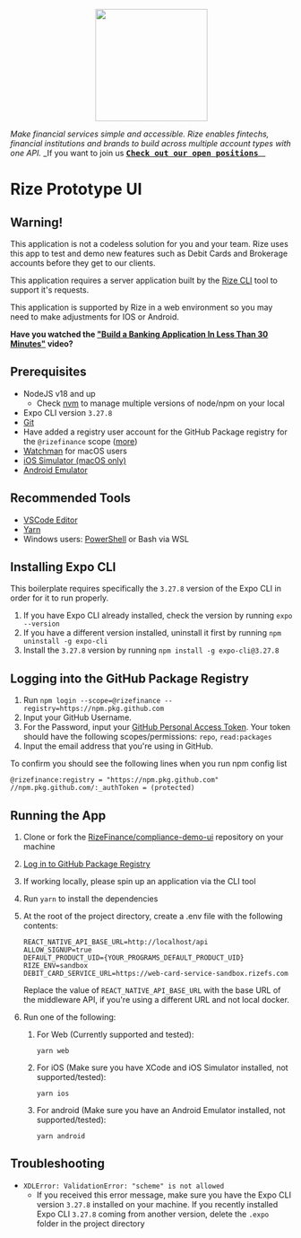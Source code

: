 <p align="center">
  <a href="https://rizefs.com" target="_blank" align="center">
    <img src="https://rizefs.com/wp-content/uploads/2021/01/rizelogo-grey.svg" width="200">
  </a>
  <br />
</p>

_Make financial services simple and accessible. Rize enables fintechs, financial institutions and brands to build across multiple account types with one API._ \_If you want to join us [<kbd>**Check out our open positions**</kbd>](https://rizefs.com/careers/)\_\_

# Rize Prototype UI

## Warning!

This application is not a codeless solution for you and your team. Rize uses this app to test and demo new features such as Debit Cards and Brokerage accounts before they get to our clients.

This application requires a server application built by the [Rize CLI](https://github.com/RizeFinance/rize-cli) tool to support it's requests.

This application is supported by Rize in a web environment so you may need to make adjustments for IOS or Android.

**Have you watched the ["Build a Banking Application In Less Than 30 Minutes"](https://www.youtube.com/watch?v=m_uHTh8009c&t=1s) video?**

## Prerequisites

- NodeJS v18 and up
  - Check [nvm](https://github.com/creationix/nvm) to manage multiple versions of node/npm on your local
- Expo CLI version `3.27.8`
- [Git](https://git-scm.com/)
- Have added a registry user account for the GitHub Package registry for the `@rizefinance` scope ([more](#adding-the-registry-user-account))
- [Watchman](https://facebook.github.io/watchman/docs/install#buildinstall) for macOS users
- [iOS Simulator (macOS only)](https://docs.expo.io/workflow/ios-simulator/)
- [Android Emulator](https://docs.expo.io/workflow/android-studio-emulator/)

## Recommended Tools

- [VSCode Editor](https://code.visualstudio.com/download)
- [Yarn](https://classic.yarnpkg.com/en/docs/install)
- Windows users: [PowerShell](https://docs.microsoft.com/en-us/powershell/scripting/install/installing-powershell-core-on-windows) or Bash via WSL

## Installing Expo CLI

This boilerplate requires specifically the `3.27.8` version of the Expo CLI in order for it to run properly.

1. If you have Expo CLI already installed, check the version by running `expo --version`
2. If you have a different version installed, uninstall it first by running `npm uninstall -g expo-cli`
3. Install the `3.27.8` version by running `npm install -g expo-cli@3.27.8`

## Logging into the GitHub Package Registry

1. Run `npm login --scope=@rizefinance --registry=https://npm.pkg.github.com`
2. Input your GitHub Username.
3. For the Password, input your [GitHub Personal Access Token](https://docs.github.com/en/github/authenticating-to-github/creating-a-personal-access-token). Your token should have the following scopes/permissions: `repo`, `read:packages`
4. Input the email address that you're using in GitHub.

To confirm you should see the following lines when you run npm config list

```
@rizefinance:registry = "https://npm.pkg.github.com"
//npm.pkg.github.com/:_authToken = (protected)
```

## Running the App

1. Clone or fork the [RizeFinance/compliance-demo-ui](https://github.com/RizeFinance/compliance-demo-ui) repository on your machine

2. [Log in to GitHub Package Registry](#logging-into-the-github-package-registry)

3. If working locally, please spin up an application via the CLI tool

4. Run `yarn` to install the dependencies

5. At the root of the project directory, create a .env file with the following contents:

   ```
   REACT_NATIVE_API_BASE_URL=http://localhost/api
   ALLOW_SIGNUP=true
   DEFAULT_PRODUCT_UID={YOUR_PROGRAMS_DEFAULT_PRODUCT_UID}
   RIZE_ENV=sandbox
   DEBIT_CARD_SERVICE_URL=https://web-card-service-sandbox.rizefs.com
   ```

   Replace the value of `REACT_NATIVE_API_BASE_URL` with the base URL of the middleware API, if you're using a different URL and not local docker.

6. Run one of the following:

   1. For Web (Currently supported and tested):

      ```
      yarn web
      ```

   2. For iOS (Make sure you have XCode and iOS Simulator installed, not supported/tested):

      ```
      yarn ios
      ```

   3. For android (Make sure you have an Android Emulator installed, not supported/tested):

      ```
      yarn android
      ```

## Troubleshooting

- `XDLError: ValidationError: "scheme" is not allowed`
  - If you received this error message, make sure you have the Expo CLI version `3.27.8` installed on your machine. If you recently installed Expo CLI `3.27.8` coming from another version, delete the `.expo` folder in the project directory
